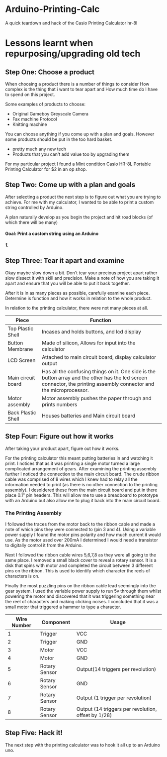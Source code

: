 # Arduino-Printing-Calc
A quick teardown and hack of the Casio Printing Calculator hr-8l


Lessons learnt when repurposing/upgrading old tech
======

## Step One: Choose a product
When choosing a product there is a number of things to consider
How complex is the thing that i want to tear apart
and How much time do I have to spend on this project.

Some examples of products to choose:
* Original Gameboy Greyscale Camera
* Fax machine Protocol
* Knitting machine

You can choose anything if you come up with a plan and goals.
However some products should be put in the too hard basket.
* pretty much any new tech
* Products that you can't add value too by upgrading them

For my particular project I found a Mint condition Casio HR-8L Portable Printing Calculator for $2 in an op shop.

## Step Two: Come up with a plan and goals
After selecting a product the next step is to figure out what you are trying to achieve. For me with my calculator, I wanted to be able to print a custom string controlled by Arduino.

A plan naturally develop as you begin the project and hit road blocks (of which there will be many)

#### Goal: Print a custom string using an Arduino
##### 1.

## Step Three: Tear it apart and examine
Okay maybe slow down a bit. Don't tear your precious project apart rather slow dissect it with skill and precision. Make a note of how you are taking it apart and ensure that you will be able to put it back together.

After it is in as many pieces as possible, carefully examine each piece. Determine is function and how it works in relation to the whole product.

In relation to the printing calculator, there were not many pieces at all.

Piece | Function
----- | ---
Top Plastic Shell | Incases and holds buttons, and lcd display
Button Membrane | Made of silicon, Allows for input into the calculator
LCD Screen | Attached to main circuit board, display calculator output
Main circuit board | Has all the confusing things on it. One side is the button array and the other has the lcd screen connector, the printing assembly connector and the microprocessor.
Motor assembly | Motor assembly pushes the paper through and prints numbers
Back Plastic Shell | Houses batteries and Main circuit board


## Step Four: Figure out how it works
After taking your product apart, figure out how it works.

For the printing calculator this meant putting batteries in and watching it print. I notices that as it was printing a single motor turned a large complicated arrangement of gears. After examining the printing assembly further I noticed the connection to the main circuit board. The crude ribbon cable was comprised of 8 wires which I knew had to relay all the information needed to print (as there is no other connection to the printing assembly). I desoldered these from the main circuit board and put in there place 0.1" pin headers. This will allow me to use a breadboard to prototype with an Arduino but also allow me to plug it back into the main circuit board.

### The Printing Assembly

I followed the traces from the motor back to the ribbon cable and made a note of which pins they were connected to (pin 3 and 4). Using a variable power supply I found the motor pins polarity and how much current it would use. As the motor used over 200mA I determined I would need a transistor to digitally control it from the Arduino.

Next I followed the ribbon cable wires 5,6,7,8 as they were all going to the same place. I removed a small black cover to reveal a rotary sensor. It is a disk that spins with motor and completed the circuit between 3 different pins on the ribbon.
This is used to identify which character the reels of characters is on.

Finally the most puzzling pins on the ribbon cable lead seemingly into the gear system. I used the variable power supply to run 5v through them whilst powering the motor and discovered that it was triggering something near the reel of characters and making clicking noises. I concluded that it was a small motor that triggered a hammer to type a character.

|Wire Number|Component|Usage
|---|---|---|
|1|Trigger|VCC|
|2|Trigger|GND|
|3|Motor|VCC|
|4|Motor|GND|
|5|Rotary Sensor|Output(14 triggers per revolution)|
|6|Rotary Sensor|GND|
|7|Rotary Sensor|Output (1 trigger per revolution)|
|8|Rotary Sensor|Output (14 triggers per revolution, offset by 1/28)|


## Step Five: Hack it!

The next step with the printing calculator was to hook it all up to an Arduino uno.

